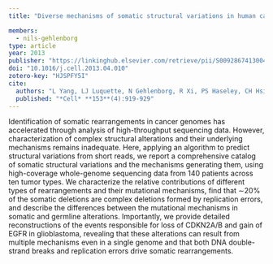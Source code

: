 ```yaml
---
title: "Diverse mechanisms of somatic structural variations in human cancer genomes"

members:
  - nils-gehlenborg
type: article
year: 2013
publisher: "https://linkinghub.elsevier.com/retrieve/pii/S0092867413004510"
doi: "10.1016/j.cell.2013.04.010"
zotero-key: "HJSPFY5I"
cite:
  authors: "L Yang, LJ Luquette, N Gehlenborg, R Xi, PS Haseley, CH Hsieh, C Zhang, X Ren, A Protopopov, L Chin, R Kucherlapati, C Lee, PJ Park, *The Cancer Genome Research Atlas* (incl. N Gehlenborg)"
  published: "*Cell* **153**(4):919-929"
---
```

Identification of somatic rearrangements in cancer genomes has accelerated through analysis of high-throughput sequencing data. However, characterization of complex structural alterations and their underlying mechanisms remains inadequate. Here, applying an algorithm to predict structural variations from short reads, we report a comprehensive catalog of somatic structural variations and the mechanisms generating them, using high-coverage whole-genome sequencing data from 140 patients across ten tumor types. We characterize the relative contributions of different types of rearrangements and their mutational mechanisms, find that ∼20% of the somatic deletions are complex deletions formed by replication errors, and describe the differences between the mutational mechanisms in somatic and germline alterations. Importantly, we provide detailed reconstructions of the events responsible for loss of CDKN2A/B and gain of EGFR in glioblastoma, revealing that these alterations can result from multiple mechanisms even in a single genome and that both DNA double-strand breaks and replication errors drive somatic rearrangements.